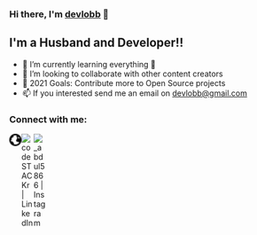 ### Hi there, I'm [devlobb][website] 👋

## I'm a Husband and Developer!!

- 🌱 I’m currently learning everything 🤣
- 👯 I’m looking to collaborate with other content creators
- 🥅 2021 Goals: Contribute more to Open Source projects
- 📫 If you interested send me an email on devlobb@gmail.com

### Connect with me:

[<img align="left" alt="codeSTACKr.com" width="22px" src="https://raw.githubusercontent.com/iconic/open-iconic/master/svg/globe.svg" />][website]
[<img align="left" alt="codeSTACKr | LinkedIn" width="22px" src="https://cdn.jsdelivr.net/npm/simple-icons@v3/icons/linkedin.svg" />][linkedin]
[<img align="left" alt="_abdul5866 | Instagram" width="22px" src="https://cdn.jsdelivr.net/npm/simple-icons@v3/icons/instagram.svg" />][instagram]

<br />

</details>

[website]: https://www.upwork.com/freelancers/~01f4577b57a0cde81e
[instagram]: https://www.instagram.com/_abdul5866
[linkedin]: https://www.linkedin.com/in/devlobb/
[website]: https://profiles.wordpress.org/devlobb
